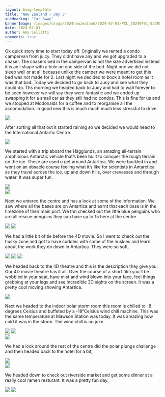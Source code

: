 ```yaml
---
layout: blog-template
title: "New Zealand - Day 3"
subHeading: "Car Swap"
bannerImage: /images/blogs/2024newzealand/2024-07-01/PXL_20240701_033959254.jpg_compressed.JPEG
date: 2024-07-01
author: Amy Sellitti
comments: true
---
```


Ok quick story time to start today off. Originally we rented a condo campervan from juicy. They didnt have any and we got upgraded to a chaser. The chasers bed in the campervan is not the size advertised instead it is an l shape with a hole on one side of the bed. Night one we did not sleep well or at all because unlike the camper we were meant to get this bed was not made for 2. Last night we decided to book a hotel room as it was that bad. Today we decided to go back to Jucy and see what they could do. Ths morning we headed back to Jucy and had to wait forever to be seen however we will say they were fantastic and we ended up swapping it for a small car as they still had no condos. This is fine for us and we stopped at Mcdonalds for a coffee and to reorganise all the accomodation. In good new this is much much much less stressful to drive.  

<div class="center-image"><img src="/images/blogs/2024newzealand/2024-07-01/PXL_20240701_002755216.MP.jpg_compressed.JPEG0" /></div>

After sorting all that out it started raining so we decided we would head to the International Antartic Centre.

<div class="center-image"><img src="/images/blogs/2024newzealand/2024-07-01/PXL_20240701_015801325.jpg_compressed.JPEG" /></div>

We started with a trip aboard the Hägglunds, an amazing all-terrain amphibious Antarctic vehicle that’s been built to conquer the rough terrain on the ice. These are used o get around Antartica. We were buckled in and went on an obsacle course feeling what it’s like for scientists in Antarctica as they travel across the ice, up and down hills, over crevasses and through water. It was super fun. 

<div class="center-image"><img src="/images/blogs/2024newzealand/2024-07-01/PXL_20240701_020602346.jpg_compressed.JPEG" /></div>
<div class="center-image"><img src="/images/blogs/2024newzealand/2024-07-01/PXL_20240701_021408354.jpg_compressed.JPEG" /></div>

Next we entered the centre and has a look at some of the information. We saw where all the bases are on Antartica and earnt that each base is in the timezone of their main port. We thn checked out the little blue penguins who are all rescue penguins they can have up to 15 here at the centre. 

<div class="grid-2c">
  <img src="/images/blogs/2024newzealand/2024-07-01/PXL_20240701_022613961.jpg_compressed.JPEG"/>
  <img src="/images/blogs/2024newzealand/2024-07-01/PXL_20240701_022716746.MP.jpg_compressed.JPEG"/>
</div>

We had a little bit of tie before the 4D movie. So I went to check out the husky zone and got to have cuddles with some of the huskies and learn about the work they do down in Antartica. They were so soft. 

<div class="grid-3c">
  <img src="/images/blogs/2024newzealand/2024-07-01/PXL_20240701_023411070.jpg_compressed.JPEG"/>
  <img src="/images/blogs/2024newzealand/2024-07-01/PXL_20240701_023438495.jpg_compressed.JPEG"/>
  <img src="/images/blogs/2024newzealand/2024-07-01/PXL_20240701_023330595.jpg_compressed.JPEG"/>
</div>

We headed back to the 4D theatre  and this is the description they give you. Our 4D movie theatre has it all. Over the course of a short film you’ll be wobbled in your seat, have mist and wind blown into your face, feel things grabbing at your legs and see incredible 3D sights on the screen. It was a pretty cool moving showing Antartica.

<div class="center-image"><img src="/images/blogs/2024newzealand/2024-07-01/PXL_20240701_023822452.jpg_compressed.JPEG" /></div>

Next we headed to the indoor polar storm room  this room is chilled to -8 degrees Celsius and buffeted by a -18°Celsius wind chill machine. This was the same temperature at Mawson Station was today. It was amazing how cold it was in the storm. The wind chill is no joke. 

<div class="grid-2c">
  <img src="/images/blogs/2024newzealand/2024-07-01/PXL_20240701_032948197.jpg_compressed.JPEG"/>
  <img src="/images/blogs/2024newzealand/2024-07-01/PXL_20240701_033713008.jpg_compressed.JPEG"/>
</div>
<div class="center-image"><img src="/images/blogs/2024newzealand/2024-07-01/PXL_20240701_033138637.MP.jpg_compressed.JPEG0" /></div>

We had a look around the rest of the centre did the polar plunge challenge and then headed back to the hotel for a bit, 

<div class="center-image"><img src="/images/blogs/2024newzealand/2024-07-01/PXL_20240701_033959254.jpg_compressed.JPEG" /></div>
<div class="center-image"><img src="/images/blogs/2024newzealand/2024-07-01/PXL_20240701_034453508.jpg_compressed.JPEG" /></div>

We headed down to check out riverside market and get some dinner at a really cool ramen resturant. It was a pretty fun day.

<div class="grid-2c">
  <img src="/images/blogs/2024newzealand/2024-07-01/PXL_20240701_050352085.MP.jpg_compressed.JPEG"/>
  <img src="/images/blogs/2024newzealand/2024-07-01/PXL_20240701_055211334.jpg_compressed.JPEG"/>
</div>
